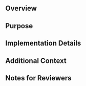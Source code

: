 ## Overview

<!-- Provide a brief summary of the changes in this PR -->

## Purpose

<!-- Explain the main purpose or goal of these changes -->

## Implementation Details

<!-- Describe how you implemented the changes -->

## Additional Context

<!-- Add any other context about the PR here -->

## Notes for Reviewers

<!-- Any specific areas you want reviewers to focus on? -->
